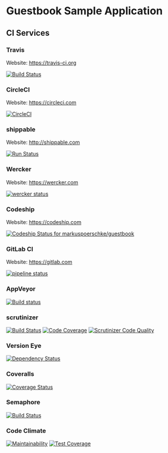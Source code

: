 # Guestbook Sample Application

## CI Services

### Travis

Website: https://travis-ci.org

[![Build Status](https://travis-ci.org/markuspoerschke/guestbook.svg?branch=master)](https://travis-ci.org/markuspoerschke/guestbook)


### CircleCI

Website: https://circleci.com

[![CircleCI](https://circleci.com/gh/markuspoerschke/guestbook.svg?style=svg)](https://circleci.com/gh/markuspoerschke/guestbook)


### shippable

Website: http://shippable.com

 [![Run Status](https://api.shippable.com/projects/573f2b372a8192902e20d776/badge?branch=master)](https://app.shippable.com/projects/573f2b372a8192902e20d776)


### Wercker

Website: https://wercker.com

[![wercker status](https://app.wercker.com/status/689e1d91b43ca3804bc0c6dbbdc7309b/s "wercker status")](https://app.wercker.com/project/bykey/689e1d91b43ca3804bc0c6dbbdc7309b)


### Codeship

Website: https://codeship.com

[ ![Codeship Status for markuspoerschke/guestbook](https://codeship.com/projects/457da6b0-00d3-0134-b0c6-0218c6b64764/status?branch=master)](https://codeship.com/projects/153335)


### GitLab CI

Website: https://gitlab.com

[![pipeline status](https://gitlab.com/markuspoerschke/guestbook/badges/master/pipeline.svg)](https://gitlab.com/markuspoerschke/guestbook/commits/master)


### AppVeyor

[![Build status](https://ci.appveyor.com/api/projects/status/1sgbt8joq2ta8cwk?svg=true)](https://ci.appveyor.com/project/markuspoerschke/guestbook)


### scrutinizer

[![Build Status](https://scrutinizer-ci.com/g/markuspoerschke/guestbook/badges/build.png?b=master)](https://scrutinizer-ci.com/g/markuspoerschke/guestbook/build-status/master)
[![Code Coverage](https://scrutinizer-ci.com/g/markuspoerschke/guestbook/badges/coverage.png?b=master)](https://scrutinizer-ci.com/g/markuspoerschke/guestbook/?branch=master)
[![Scrutinizer Code Quality](https://scrutinizer-ci.com/g/markuspoerschke/guestbook/badges/quality-score.png?b=master)](https://scrutinizer-ci.com/g/markuspoerschke/guestbook/?branch=master)


### Version Eye

[![Dependency Status](https://www.versioneye.com/user/projects/5ab7e7180fb24f4489395c8a/badge.svg?style=flat-square)](https://www.versioneye.com/user/projects/5ab7e7180fb24f4489395c8a)


### Coveralls

[![Coverage Status](https://coveralls.io/repos/github/markuspoerschke/guestbook/badge.svg?branch=master)](https://coveralls.io/github/markuspoerschke/guestbook?branch=master)


### Semaphore

[![Build Status](https://semaphoreci.com/api/v1/markuspoerschke/guestbook/branches/master/badge.svg)](https://semaphoreci.com/markuspoerschke/guestbook)

### Code Climate

[![Maintainability](https://api.codeclimate.com/v1/badges/e88ad42098c513d3fb2d/maintainability)](https://codeclimate.com/github/markuspoerschke/guestbook/maintainability)
[![Test Coverage](https://api.codeclimate.com/v1/badges/e88ad42098c513d3fb2d/test_coverage)](https://codeclimate.com/github/markuspoerschke/guestbook/test_coverage)
